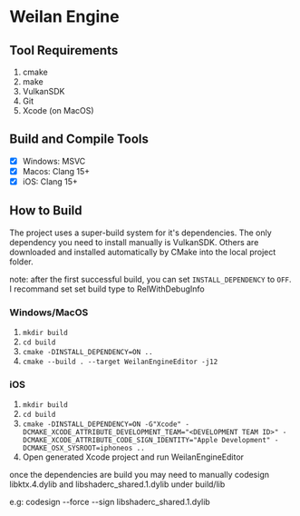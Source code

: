 # Weilan Engine

## Tool Requirements
1. cmake
2. make
3. VulkanSDK
4. Git
5. Xcode (on MacOS)

## Build and Compile Tools
- [x] Windows: MSVC
- [x] Macos: Clang 15+
- [x] iOS: Clang 15+

## How to Build
The project uses a super-build system for it's dependencies. The only dependency you need to install manually is VulkanSDK. Others are downloaded and installed automatically by CMake into the local project folder.<br>

note: after the first successful build, you can set `INSTALL_DEPENDENCY` to `OFF`. I recommand set set build type to RelWithDebugInfo

### Windows/MacOS
1. `mkdir build`
2. `cd build`
3. `cmake -DINSTALL_DEPENDENCY=ON ..`
4. `cmake --build . --target WeilanEngineEditor -j12`
### iOS
1. `mkdir build`
2. `cd build`
3. `cmake -DINSTALL_DEPENDENCY=ON -G"Xcode" -DCMAKE_XCODE_ATTRIBUTE_DEVELOPMENT_TEAM="<DEVELOPMENT TEAM ID>" -DCMAKE_XCODE_ATTRIBUTE_CODE_SIGN_IDENTITY="Apple Development" -DCMAKE_OSX_SYSROOT=iphoneos ..`
4. Open generated Xcode project and run WeilanEngineEditor

once the dependencies are build you may need to manually codesign libktx.4.dylib and libshaderc_shared.1.dylib under build/lib

e.g: codesign --force --sign <SIGN ID> libshaderc_shared.1.dylib
